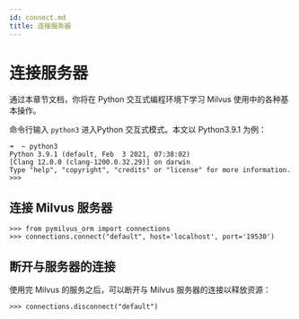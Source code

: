 ```yaml
---
id: connect.md
title: 连接服务器
---
```


# 连接服务器

通过本章节文档，你将在 Python 交互式编程环境下学习 Milvus 使用中的各种基本操作。

命令行输入 `python3` 进入Python 交互式模式。本文以 Python3.9.1 为例：
```
➜  ~ python3
Python 3.9.1 (default, Feb  3 2021, 07:38:02)
[Clang 12.0.0 (clang-1200.0.32.29)] on darwin
Type "help", "copyright", "credits" or "license" for more information.
>>>
```

## 连接 Milvus 服务器
```
>>> from pymilvus_orm import connections
>>> connections.connect("default", host='localhost', port='19530')
```

## 断开与服务器的连接
使用完 Milvus 的服务之后，可以断开与 Milvus 服务器的连接以释放资源：
```
>>> connections.disconnect("default")
```
